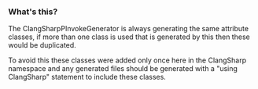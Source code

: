 ### What's this?
The ClangSharpPInvokeGenerator is always generating the same attribute classes, if more than one class is used that is generated by this then these would be duplicated.

To avoid this these classes were added only once here in the ClangSharp namespace and any generated files should be generated with a "using ClangSharp" statement to include these classes.
